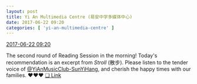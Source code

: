 ```yaml
---
layout: post
title: Yi An Multimedia Centre (易安中学多媒体中心)
date: 2017-06-22 09:20
categories: [ 'yi-an-multimedia-centre' ]
---
```


<div class="weibo-info">
  <a href="http://weibo.com/6196825252/F8XUo7tQ7">2017-06-22 09:20</a>
</div>

The second round of Reading Session in the morning! Today's recommendation is an excerpt from *Stroll* (散步). Please listen to the tender voice of [@YiAnMusicClub-SunYiHang](http://weibo.com/u/6108316220), and cherish the happy times with our families. :heart::heart::heart: [❏ Link](https://www.youtube.com/watch?v=dddfnIbwWnE)
